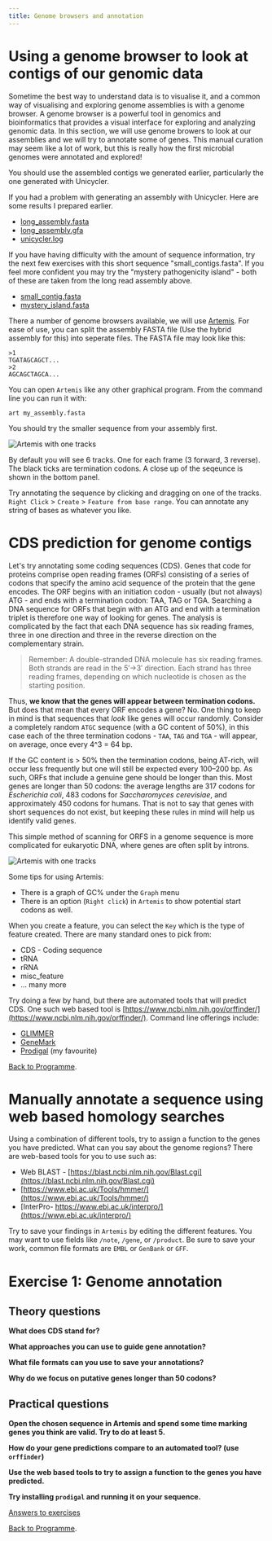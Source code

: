 ```yaml
---
title: Genome browsers and annotation
---
```


# Using a genome browser to look at contigs of our genomic data

Sometime the best way to understand data is to visualise it, and a common way of visualising and exploring genome assemblies is with a genome browser. A genome browser is a powerful tool in genomics and bioinformatics that provides a visual interface for exploring and analyzing genomic data. In this section, we will use genome browers to look at our assemblies and we will try to annotate some of genes. This manual curation may seem like a lot of work, but this is really how the first microbial genomes were annotated and explored! 

You should use the assembled contigs we generated earlier, particularly the one generated with Unicycler.

If you had a problem with generating an assembly with Unicycler. Here are some results I prepared earlier. 

* [long_assembly.fasta](/seq-analysis/long_assembly.fasta)
* [long_assembly.gfa](/seq-analysis/long_assembly.gfa)
* [unicycler.log](/seq-analysis/unicycler.log)

If you have having difficulty with the amount of sequence information, try the next few exercises with this short sequence "small_contigs.fasta". If you feel more confident you may try the "mystery pathogenicity island" - both of these are taken from the long read assembly above. 

* [small_contig.fasta](/seq-analysis/small_contigs.fasta)
* [mystery_island.fasta](/seq-analysis/mystery_island.fasta)

There a number of genome browsers available, we will use [Artemis](https://www.sanger.ac.uk/tool/artemis/). For ease of use, you can split the assembly FASTA file (Use the hybrid assembly for this) into seperate files. The FASTA file may look like this:

```
>1
TGATAGCAGCT...
>2 
AGCAGCTAGCA...
```

You can open `Artemis` like any other graphical program. From the command line you can run it with:

```
art my_assembly.fasta
```

You should try the smaller sequence from your assembly first. 

![Artemis with one tracks]({{site.baseurl}}/seq-analysis/artemis.png)

By default you will see 6 tracks. One for each frame (3 forward, 3 reverse). The black ticks are termination codons. A close up of the seqeunce is shown in the bottom panel. 

Try annotating the sequence by clicking and dragging on one of the tracks. `Right Click` > `Create` > `Feature from base range`. You can annotate any string of bases as whatever you like. 

# CDS prediction for genome contigs

Let's try annotating some coding sequences (CDS). Genes that code for proteins comprise open reading frames (ORFs) consisting of a series of codons that specify the amino acid sequence of the protein that the gene encodes. The ORF begins with an initiation codon - usually (but not always) ATG - and ends with a termination codon: TAA, TAG or TGA. Searching a DNA sequence for ORFs that begin with an ATG and end with a termination triplet is therefore one way of looking for genes. The analysis is complicated by the fact that each DNA sequence has six reading frames, three in one direction and three in the reverse direction on the complementary strain. 

> Remember: A double-stranded DNA molecule has six reading frames. Both strands are read in the 5′→3′ direction. Each strand has three reading frames, depending on which nucleotide is chosen as the starting position.  

Thus, **we know that the genes will appear between termination codons.** But does that mean that every ORF encodes a gene? No. One thing to keep in mind is that sequences that *look* like genes will occur randomly. Consider a completely random `ATGC` sequence (with a GC content of 50%), in this case each of the three termination codons - `TAA`, `TAG` and `TGA` - will appear, on average, once every 4^3 = 64 bp. 

If the GC content is > 50% then the termination codons, being AT-rich, will occur less frequently but one will still be expected every 100–200 bp. As such, ORFs that include a genuine gene should be longer than this. Most genes are longer than 50 codons: the average lengths are 317 codons for *Escherichia coli*, 483 codons for *Saccharomyces cerevisiae*, and approximately 450 codons for humans. That is not to say that genes with short sequences do not exist, but keeping these rules in mind will help us identify valid genes.  

This simple method of scanning for ORFS in a genome sequence is more complicated for eukaryotic DNA, where genes are often split by introns.  

![Artemis with one tracks]({{site.baseurl}}/seq-analysis/artemis.png)

Some tips for using Artemis:
* There is a graph of GC% under the `Graph` menu
* There is an option (`Right click`) in `Artemis` to show potential start codons as well. 

When you create a feature, you can select the `Key` which is the type of feature created. There are many standard ones to pick from:

* CDS - Coding sequence
* tRNA
* rRNA
* misc_feature
* ... many more

Try doing a few by hand, but there are automated tools that will predict CDS. One such web based tool is [https://www.ncbi.nlm.nih.gov/orffinder/](https://www.ncbi.nlm.nih.gov/orffinder/). Command line offerings include: 

* [GLIMMER](http://ccb.jhu.edu/software/glimmer/index.shtml)
* [GeneMark](http://exon.gatech.edu/GeneMark/)
* [Prodigal](https://github.com/hyattpd/Prodigal) (my favourite)

[Back to Programme]({{site.baseurl}}/modules/sequence-analysis/programme/).

# Manually annotate a sequence using web based homology searches

Using a combination of different tools, try to assign a function to the genes you have predicted. What can you say about the genome regions? There are web-based tools for you to use such as: 

* Web BLAST - [https://blast.ncbi.nlm.nih.gov/Blast.cgi](https://blast.ncbi.nlm.nih.gov/Blast.cgi)
* [https://www.ebi.ac.uk/Tools/hmmer/](https://www.ebi.ac.uk/Tools/hmmer/)
* [InterPro- https://www.ebi.ac.uk/interpro/](https://www.ebi.ac.uk/interpro/)

Try to save your findings in `Artemis` by editing the different features. You may want to use fields like `/note`, `/gene`, or `/product`. Be sure to save your work, common file formats are `EMBL` or `GenBank` or `GFF`.

# Exercise 1: Genome annotation

## Theory questions

**What does CDS stand for?**

**What approaches you can use to guide gene annotation?**

**What file formats can you use to save your annotations?**

**Why do we focus on putative genes longer than 50 codons?**

## Practical questions

**Open the chosen sequence in Artemis and spend some time marking genes you think are valid. Try to do at least 5.**

**How do your gene predictions compare to an automated tool? (use `orffinder`)**

**Use the web based tools to try to assign a function to the genes you have predicted.**

**Try installing `prodigal` and running it on your sequence.**

[Answers to exercises](/seq-analysis/annotation-answers/)


[Back to Programme]({{site.baseurl}}/modules/sequence-analysis/programme/).


